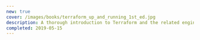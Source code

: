 ```yaml
---
new: true
cover: /images/books/terraform_up_and_running_1st_ed.jpg
description: A thorough introduction to Terraform and the related engineering practices. Although outdated, all the principles still apply.
completed: 2019-05-15
---
```

